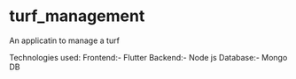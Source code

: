 # turf_management

An applicatin to manage a turf

Technologies used:
  Frontend:-
    Flutter
  Backend:-
    Node js
  Database:-
    Mongo DB
